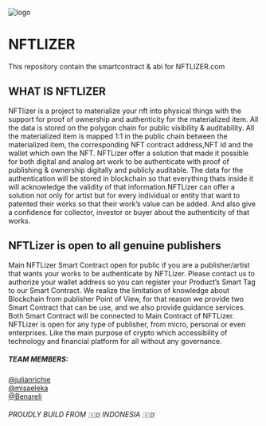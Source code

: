 ![logo](https://user-images.githubusercontent.com/1916616/180742125-0fe980f0-4263-4326-938b-e35b74bb5b07.png)


# NFTLIZER
This repository contain the smartcontract & abi for NFTLIZER.com

## WHAT IS NFTLIZER
NFTlizer is a project to materialize your nft into physical things with the support for proof of ownership and authenticity for the materialized item. All the data is stored on the polygon chain for public visibility & auditability. All the materialized item is mapped 1:1 in the public chain between the materialized item, the corresponding NFT contract address,NFT Id and the wallet which own the NFT.
NFTLizer offer a solution that made it possible for both digital and analog art work to be authenticate with proof of publishing & ownership digitally and publicly auditable. The data for the authentication will be stored in blockchain so that everything thats inside it will acknowledge the validity of that information.NFTLizer can offer a solution not only for artist but for every individual or entity that want to patented their works so that their work’s value can be added. And also give a confidence for collector, investor or buyer about the authenticity of that works.

## NFTLizer is open to all genuine publishers
Main NFTLizer Smart Contract open for public if you are a publisher/artist that wants your works to be authenticate by NFTLizer. Please contact us to authorize your wallet address so you can register your Product’s Smart Tag to our Smart Contract. We realize the limitation of knowledge about Blockchain from publisher Point of View, for that reason we provide two Smart Contract that can be use, and we also provide guidance services. Both Smart Contract will be connected to Main Contract of NFTLizer. NFTLizer is open for any type of publisher, from micro, personal or even enterprises. Like the main purpose of crypto which accessibility of technology and financial platform for all without any governance.


##### TEAM MEMBERS:
[@julianrichie](https://twitter.com/julianrichie)  
[@misaeleka](https://twitter.com/misaeleka)  
[@Benareli](https://twiter.com/Benareli)  

###### PROUDLY BUILD FROM 🇮🇩 INDONESIA 🇮🇩
